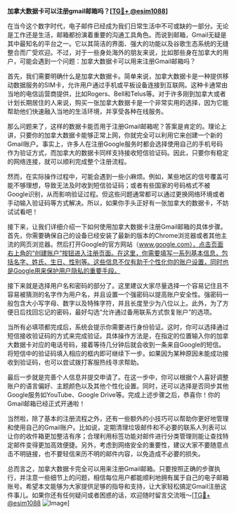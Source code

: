 **加拿大数据卡可以注册gmail邮箱吗？[[TG💪+ @esim1088](https://t.me/s/esim1088)]**

在当今这个数字时代，电子邮件已经成为我们日常生活中不可或缺的一部分。无论是工作还是生活，邮箱都扮演着重要的沟通工具角色。而说到邮箱，Gmail无疑是其中最知名的平台之一。它以其简洁的界面、强大的功能以及谷歌生态系统的无缝整合而广受欢迎。不过，对于一些身处海外的朋友来说，比如那些身在加拿大的用户，可能会遇到一个问题：加拿大数据卡可以用来注册Gmail邮箱吗？

首先，我们需要明确什么是加拿大数据卡。简单来说，加拿大数据卡是一种提供移动数据服务的SIM卡，允许用户通过手机或平板设备连接到互联网。这种卡通常由当地的电信运营商提供，比如Rogers、Bell和Telus等。对于许多刚到加拿大或者计划长期居住的人来说，购买一张加拿大数据卡是一个非常实用的选择，因为它能帮助他们快速融入当地的生活环境，并享受各种在线服务。

那么问题来了，这样的数据卡能否用于注册Gmail邮箱呢？答案是肯定的。理论上讲，只要你的加拿大数据卡能够正常上网，你就完全可以利用它来创建一个新的Gmail账户。事实上，许多人在注册Google服务时都会选择使用自己的手机号码作为验证方式，而加拿大的数据卡同样支持接收短信验证码。因此，只要你有稳定的网络连接，就可以顺利完成整个注册流程。

然而，在实际操作过程中，可能会遇到一些小麻烦。例如，某些地区的信号覆盖可能不够理想，导致无法及时收到短信验证码；或者有些国家的号码格式不被Google识别，从而影响验证过程。但这些问题通常都可以通过更换网络环境或者手动输入验证码等方式解决。所以，如果你手头正好有一张加拿大的数据卡，不妨试试看吧！

接下来，让我们详细介绍一下如何使用加拿大数据卡注册Gmail邮箱的具体步骤。首先，你需要确保自己的设备已经安装了最新的版本的Chrome浏览器或者其他主流的网页浏览器。然后打开Google的官方网站（www.google.com），点击页面右上角的“创建账户”按钮进入注册页面。在这里，你需要填写一系列基本信息，包括名字、姓氏、生日、性别等。这些信息不仅有助于个性化你的账户设置，同时也是Google用来保护用户隐私的重要手段。

接下来就是选择用户名和密码的部分了。这里建议大家尽量选择一个容易记住且不容易被猜测的名字作为用户名，并且设置一个强密码以提高账户安全性。强密码一般包含大小写字母、数字以及特殊字符，并且长度至少为八位以上。此外，为了方便日后找回忘记的密码，最好勾选“允许通过备用联系方式恢复账户”的选项。

当所有必填项都完成后，系统会提示你需要进行身份验证。这时，你可以选择通过短信接收验证码的方式来完成验证。具体操作方法是，在指定的位置输入你的加拿大数据卡对应的电话号码，接着等待几分钟后就会收到一条来自Google的短信。将短信中的验证码填入相应的框内即可继续下一步。如果因为某种原因未能成功接收到验证码，也可以尝试拨打客服热线寻求帮助。

最后一步就是完善个人信息并提交申请了。在这一步中，你可以根据个人喜好调整账户的语言偏好、主题颜色以及其他个性化设置。同时，还可以选择是否同步其他Google服务如YouTube、Google Drive等。完成上述步骤之后，恭喜你！你的Gmail邮箱已经正式开通啦！

当然啦，除了基本的注册流程之外，还有一些额外的小技巧可以帮助你更好地管理和使用自己的Gmail账户。比如说，定期清理垃圾邮件和不必要的联系人列表可以让你的收件箱更加整洁有序；合理利用标签功能对邮件进行分类管理则能让查找特定邮件变得更加高效便捷。另外，考虑到网络安全的重要性，建议大家不要随意点击不明链接，也不要轻信来历不明的邮件内容，以免造成不必要的损失。

总而言之，加拿大数据卡完全可以用来注册Gmail邮箱。只要按照正确的步骤执行，并注意一些细节上的问题，相信每位用户都能顺利地拥有属于自己的电子邮箱账号。希望本文能够为大家提供足够的指导和支持，让大家轻松搞定Gmail注册这件事儿。如果你还有任何疑问或者困惑的话，欢迎随时留言交流哦～[[TG💪+ @esim1088](https://t.me/s/esim1088) ![Image](https://i.postimg.cc/4NQfJmqS/Snipaste-2025-05-13-00-14-12.png)]